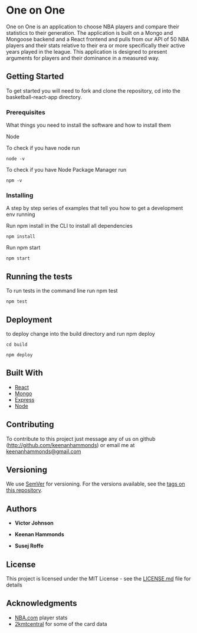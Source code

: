 # One on One

One on One is an application to choose NBA players and compare their statistics to their generation. The application is built on a Mongo and Mongoose backend and a React frontend  and pulls from our API of 50 NBA players and their stats relative to their era or more specifically their active years played in the league. This application is designed to present arguments for players and their dominance in a measured way.

## Getting Started

To get started you will need to fork and clone the repository, cd into the basketball-react-app directory.

### Prerequisites

What things you need to install the software and how to install them

Node

To check if you have node run

```
node -v
```

To check if you have Node Package Manager run

```
npm -v
```



### Installing

A step by step series of examples that tell you how to get a development env running

Run npm install in the CLI to install all dependencies
```
npm install 
```
Run npm start
```
npm start
```

## Running the tests

To run tests in the command line run npm test

```
npm test
```


## Deployment

to deploy change into the build directory and run npm deploy


```
cd build
```

```
npm deploy
```

## Built With

* [React](https://reactjs.org) 
* [Mongo](https://www.mongodb.com/)
* [Express](https://expressjs.com/) 
* [Node](https://nodejs.org/en/)    


## Contributing

To contribute to this project just message any of us on github (http://github.com/keenanhammonds) or email me at keenanhammonds@gmail.com

## Versioning

We use [SemVer](http://semver.org/) for versioning. For the versions available, see the [tags on this repository](https://github.com/keenanhammonds/basketball-app/tags). 

## Authors

* **Victor Johnson** 
* **Keenan Hammonds**

* **Susej Roffe**
## License

This project is licensed under the MIT License - see the [LICENSE.md](LICENSE.md) file for details

## Acknowledgments


* [NBA.com](NBA.COM) player stats
* [2kmtcentral](2kmtcentral.com) for some of the card data
